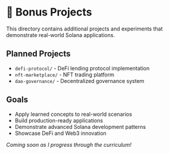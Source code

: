 # 🚀 Bonus Projects

This directory contains additional projects and experiments that demonstrate real-world Solana applications.

## Planned Projects
- `defi-protocol/` - DeFi lending protocol implementation
- `nft-marketplace/` - NFT trading platform
- `dao-governance/` - Decentralized governance system

## Goals
- Apply learned concepts to real-world scenarios
- Build production-ready applications
- Demonstrate advanced Solana development patterns
- Showcase DeFi and Web3 innovation

*Coming soon as I progress through the curriculum!* 